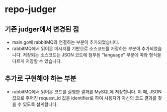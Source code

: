 # repo-judger
## 기존 judger에서 변경된 점
- main.go에 rabbitMQ와 연결하는 부분이 추가되었습니다.
- rabbitMQ에서 읽어온 메시지를 기반으로 소스코드를 저장하는 부분이 추가되었습니다. 저장되는 소스코드는 JSON 코드에 첨부된 "language" 부분에 따라 형식을 다르게 저장할 수 있습니다.

## 추가로 구현해야 하는 부분
- rabbitMQ에서 읽어온 코드를 실행한 결과를 MySQL에 저장합니다. 이 때, JSON값으로 주어진 request_id 값을 identifier로 하여 사용자가 자신의 코드 결과를 찾을 수 있도록 설계합니다.
